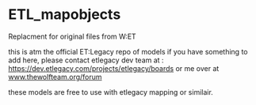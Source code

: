 # ETL_mapobjects
Replacment for original files from W:ET

this is atm the official ET:Legacy repo of models
if you have something to add here, please contact etlegacy dev team at : https://dev.etlegacy.com/projects/etlegacy/boards
or me over at www.thewolfteam.org/forum

these models are free to use with etlegacy mapping or similair.
